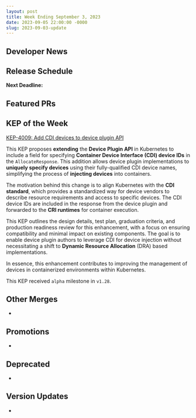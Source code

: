 ```yaml
---
layout: post
title: Week Ending September 3, 2023
date: 2023-09-05 22:00:00 -0000
slug: 2023-09-03-update
---
```


## Developer News


## Release Schedule

**Next Deadline:**


## Featured PRs


## KEP of the Week

[KEP-4009: Add CDI devices to device plugin API](https://github.com/kubernetes/enhancements/tree/master/keps/sig-node/4009-add-cdi-devices-to-device-plugin-api)

This KEP proposes **extending** the **Device Plugin API** in Kubernetes to include a field for specifying **Container Device Interface (CDI) device IDs** in the `AllocateResponse`. This addition allows device plugin implementations to **uniquely specify devices** using their fully-qualified CDI device names, simplifying the process of **injecting devices** into containers. 

The motivation behind this change is to align Kubernetes with the **CDI standard**, which provides a standardized way for device vendors to describe resource requirements and access to specific devices. The CDI device IDs are included in the response from the device plugin and forwarded to the **CRI runtimes** for container execution. 

This KEP outlines the design details, test plan, graduation criteria, and production readiness review for this enhancement, with a focus on ensuring compatibility and minimal impact on existing components. The goal is to enable device plugin authors to leverage CDI for device injection without necessitating a shift to **Dynamic Resource Allocation** (DRA) based implementations. 

In essence, this enhancement contributes to improving the management of devices in containerized environments within Kubernetes. 

This KEP received `alpha` milestone in `v1.28`.

## Other Merges

*

## Promotions

*

## Deprecated

*

## Version Updates

*
